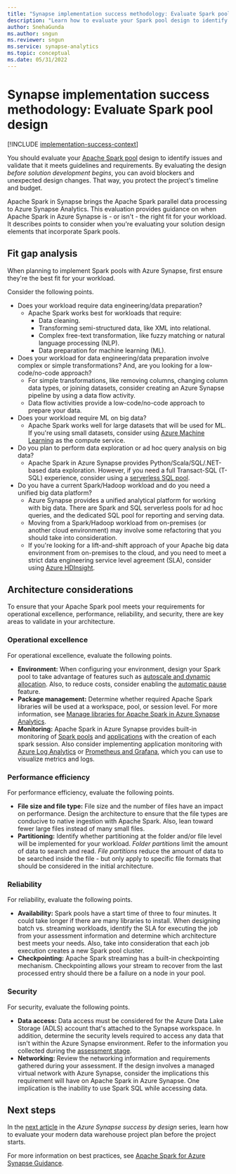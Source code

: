 ```yaml
---
title: "Synapse implementation success methodology: Evaluate Spark pool design"
description: "Learn how to evaluate your Spark pool design to identify issues and validate that it meets guidelines and requirements."
author: SnehaGunda
ms.author: sngun
ms.reviewer: sngun
ms.service: synapse-analytics
ms.topic: conceptual
ms.date: 05/31/2022
---
```


# Synapse implementation success methodology: Evaluate Spark pool design

[!INCLUDE [implementation-success-context](includes/implementation-success-context.md)]

You should evaluate your [Apache Spark pool](../spark/apache-spark-overview.md) design to identify issues and validate that it meets guidelines and requirements. By evaluating the design *before solution development begins*, you can avoid blockers and unexpected design changes. That way, you protect the project's timeline and budget.

Apache Spark in Synapse brings the Apache Spark parallel data processing to Azure Synapse Analytics. This evaluation provides guidance on when Apache Spark in Azure Synapse is - or isn't - the right fit for your workload. It describes points to consider when you're evaluating your solution design elements that incorporate Spark pools.

## Fit gap analysis

When planning to implement Spark pools with Azure Synapse, first ensure they're the best fit for your workload.

Consider the following points.

- Does your workload require data engineering/data preparation?
    - Apache Spark works best for workloads that require:
        - Data cleaning.
        - Transforming semi-structured data, like XML into relational.
        - Complex free-text transformation, like fuzzy matching or natural language processing (NLP).
        - Data preparation for machine learning (ML).
- Does your workload for data engineering/data preparation involve complex or simple transformations? And, are you looking for a low-code/no-code approach?
    - For simple transformations, like removing columns, changing column data types, or joining datasets, consider creating an Azure Synapse pipeline by using a data flow activity.
    - Data flow activities provide a low-code/no-code approach to prepare your data.
- Does your workload require ML on big data?
    - Apache Spark works well for large datasets that will be used for ML. If you're using small datasets, consider using [Azure Machine Learning](../../machine-learning/overview-what-is-azure-ml.md) as the compute service.
- Do you plan to perform data exploration or ad hoc query analysis on big data?
    - Apache Spark in Azure Synapse provides Python/Scala/SQL/.NET-based data exploration. However, if you need a full Transact-SQL (T-SQL) experience, consider using a [serverless SQL pool](../sql/on-demand-workspace-overview.md).
- Do you have a current Spark/Hadoop workload and do you need a unified big data platform?
    - Azure Synapse provides a unified analytical platform for working with big data. There are Spark and SQL serverless pools for ad hoc queries, and the dedicated SQL pool for reporting and serving data.
    - Moving from a Spark/Hadoop workload from on-premises (or another cloud environment) may involve some refactoring that you should take into consideration.
    - If you're looking for a lift-and-shift approach of your Apache big data environment from on-premises to the cloud, and you need to meet a strict data engineering service level agreement (SLA), consider using [Azure HDInsight](../../hdinsight/hdinsight-overview.md).

## Architecture considerations

To ensure that your Apache Spark pool meets your requirements for operational excellence, performance, reliability, and security, there are key areas to validate in your architecture.

### Operational excellence

For operational excellence, evaluate the following points.

- **Environment:** When configuring your environment, design your Spark pool to take advantage of features such as [autoscale and dynamic allocation](../spark/apache-spark-autoscale.md). Also, to reduce costs, consider enabling the [automatic pause](../spark/apache-spark-pool-configurations.md#automatic-pause) feature.
- **Package management:** Determine whether required Apache Spark libraries will be used at a workspace, pool, or session level. For more information, see [Manage libraries for Apache Spark in Azure Synapse Analytics](../spark/apache-spark-azure-portal-add-libraries.md).
- **Monitoring:** Apache Spark in Azure Synapse provides built-in monitoring of [Spark pools](../monitoring/how-to-monitor-spark-pools.md) and [applications](../monitoring/apache-spark-applications.md) with the creation of each spark session. Also consider implementing application monitoring with [Azure Log Analytics](../spark/apache-spark-azure-log-analytics.md) or [Prometheus and Grafana](../spark/use-prometheus-grafana-to-monitor-apache-spark-application-level-metrics.md), which you can use to visualize metrics and logs.

### Performance efficiency

For performance efficiency, evaluate the following points.

- **File size and file type:** File size and the number of files have an impact on performance. Design the architecture to ensure that the file types are conducive to native ingestion with Apache Spark. Also, lean toward fewer large files instead of many small files.
- **Partitioning:** Identify whether partitioning at the folder and/or file level will be implemented for your workload. *Folder partitions* limit the amount of data to search and read. *File partitions* reduce the amount of data to be searched inside the file - but only apply to specific file formats that should be considered in the initial architecture.

### Reliability

For reliability, evaluate the following points.

- **Availability:** Spark pools have a start time of three to four minutes. It could take longer if there are many libraries to install. When designing batch vs. streaming workloads, identify the SLA for executing the job from your assessment information and determine which architecture best meets your needs. Also, take into consideration that each job execution creates a new Spark pool cluster.
- **Checkpointing:** Apache Spark streaming has a built-in checkpointing mechanism. Checkpointing allows your stream to recover from the last processed entry should there be a failure on a node in your pool.

### Security

For security, evaluate the following points.

- **Data access:** Data access must be considered for the Azure Data Lake Storage (ADLS) account that's attached to the Synapse workspace. In addition, determine the security levels required to access any data that isn't within the Azure Synapse environment. Refer to the information you collected during the [assessment stage](implementation-success-assess-environment.md).
- **Networking:** Review the networking information and requirements gathered during your assessment. If the design involves a managed virtual network with Azure Synapse, consider the implications this requirement will have on Apache Spark in Azure Synapse. One implication is the inability to use Spark SQL while accessing data.

## Next steps

In the [next article](implementation-success-evaluate-project-plan.md) in the *Azure Synapse success by design* series, learn how to evaluate your modern data warehouse project plan before the project starts.

For more information on best practices, see [Apache Spark for Azure Synapse Guidance](https://azuresynapsestorage.blob.core.windows.net/customersuccess/Guidance%20Video%20Series/EGUI_Synapse_Spark_Guidance.pdf).
